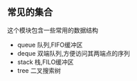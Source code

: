 ## 常见的集合

这个模块包含一些常用的数据结构

 - queue    队列,FIFO缓冲区
 - deque    双端队列,方便访问其两端点的序列
 - stack    栈,FILO缓冲区
 - tree     二叉搜索树

